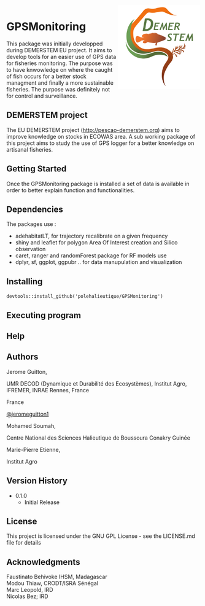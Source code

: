 <img src="./man/figures/demerstem_court_transpa.png" alt="DEMERSTEM project" align="right">

# GPSMonitoring

This package was initially developped during DEMERSTEM EU project. It aims to develop tools for an easier use of GPS data for fisheries monitoring. The purpose was to have knwowledge on where the caught of fish occurs for a better stock managment and finally a more sustainable fisheries. The purpose was definitely not for control and surveillance.

## DEMERSTEM project

The EU DEMERSTEM project (http://pescao-demerstem.org) aims to improve knowledge on stocks in ECOWAS area. A sub working package of this project aims to study the use of GPS logger for a better knowledge on artisanal fisheries.

## Getting Started

Once the GPSMonitoring package is installed a set of data is available in order to better explain function and functionalities. 

## Dependencies

The packages use :
* adehabitatLT, for trajectory recalibrate on a given frequency
* shiny and leaflet for polygon Area Of Interest creation and Silico observation
* caret, ranger and randomForest package for RF models use
* dplyr, sf, ggplot, ggpubr .. for data manupulation and visualization

## Installing

```
devtools::install_github('polehalieutique/GPSMonitoring')
```

## Executing program


## Help


## Authors

Jerome Guitton, 

UMR DECOD (Dynamique et Durabilité des Ecosystèmes), Institut Agro, IFREMER, INRAE Rennes, France

France


[@jeromeguitton1](https://twitter.com/jeromeguitton1)

Mohamed Soumah, 

Centre National des Sciences Halieutique de Boussoura 
Conakry
Guinée

Marie-Pierre Etienne, 

Institut Agro


## Version History

* 0.1.0
    * Initial Release

## License

This project is licensed under the GNU GPL License - see the LICENSE.md file for details

## Acknowledgments

Faustinato Behivoke IHSM, Madagascar<BR/>
Modou Thiaw, CRODT/ISRA Sénégal<BR/>
Marc Leopold, IRD<BR/>
Nicolas Bez; IRD<BR/>

